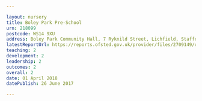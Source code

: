 ```yaml
---

layout: nursery
title: Boley Park Pre-School
urn: 218099
postcode: WS14 9XU
address: Boley Park Community Hall, 7 Ryknild Street, Lichfield, Staffordshire, WS14 9XU
latestReportUrl: https://reports.ofsted.gov.uk/provider/files/2709149/urn/218099.pdf
teaching: 2
development: 2
leadership: 2
outcomes: 2
overall: 2
date: 01 April 2018 
datePublish: 26 June 2017

---
```

